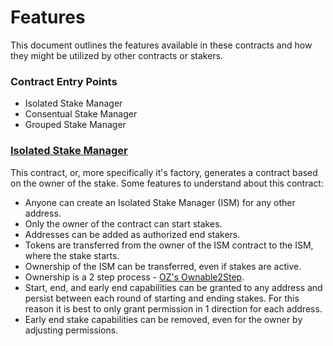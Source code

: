 # Features

This document outlines the features available in these contracts and how they might be utilized by other contracts or stakers.

### Contract Entry Points

- Isolated Stake Manager
- Consentual Stake Manager
- Grouped Stake Manager

### [Isolated Stake Manager](./contracts/IsolatedStakeManager.sol)

This contract, or, more specifically it's factory, generates a contract based on the owner of the stake. Some features to understand about this contract:
* Anyone can create an Isolated Stake Manager (ISM) for any other address.
* Only the owner of the contract can start stakes.
* Addresses can be added as authorized end stakers.
* Tokens are transferred from the owner of the ISM contract to the ISM, where the stake starts.
* Ownership of the ISM can be transferred, even if stakes are active.
* Ownership is a 2 step process - [OZ's Ownable2Step](https://docs.openzeppelin.com/contracts/4.x/api/access#Ownable2Step).
* Start, end, and early end capabilities can be granted to any address and persist between each round of starting and ending stakes. For this reason it is best to only grant permission in 1 direction for each address.
* Early end stake capabilities can be removed, even for the owner by adjusting permissions.


